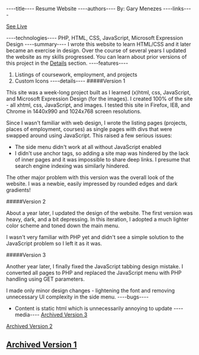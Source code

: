 ----title----
Resume Website
----authors----
By: Gary Menezes
----links----
<a href="$$demo_url$$Resume_Website/v3" class="btn btn-large btn-success"><i class="icon-eye-open"></i><p>See Live</p></a>
----technologies----
PHP, HTML, CSS, JavaScript, Microsoft Expression Design
----summary----
I wrote this website to learn HTML/CSS and it later became an exercise in design. Over the course of several years I updated the website as my skills progressed. You can learn about prior versions of this project in the [Details](#details) section.
----features----
1. Listings of coursework, employment, and projects
2. Custom Icons
----details----
#####Version 1

This site was a week-long project built as I learned (x)html, css, JavaScript, and Microsoft Expression Design (for the images). I created 100% of the site - all xhtml, css, JavaScript, and images.
I tested this site in Firefox, IE8, and Chrome in 1440x990 and 1024x768 screen resolutions.

Since I wasn't familiar with web design, I wrote the listing pages (projects, places of employment, courses) as single pages with divs that were swapped around using JavaScript. This raised a few serious issues:

* The side menu didn't work at all without JavaScript enabled
* I didn't use anchor tags, so adding a site map was hindered by the lack of inner pages and it was impossible to share deep links. I presume that search engine indexing was similarly hindered.

The other major problem with this version was the overall look of the website. I was a newbie, easily impressed by rounded edges and dark gradients!

#####Version 2

About a year later, I updated the design of the website. The first version was heavy, dark, and a bit depressing. In this iteration, I adopted a much lighter color scheme and toned down the main menu.

I wasn't very familiar with PHP yet and didn't see a simple solution to the JavaScript problem so I left it as it was.

#####Version 3

Another year later, I finally fixed the JavaScript tabbing design mistake. I converted all pages to PHP and replaced the JavaScript menu with PHP handling using GET parameters.

I made only minor design changes - lightening the font and removing unnecessary UI complexity in the side menu.
----bugs----
* Content is static html which is unnecessarily annoying to update
----media----
[Archived Version 3]($$demo_url$$Resume_Website/v3)

[Archived Version 2]($$demo_url$$Resume_Website/v2)

[Archived Version 1]($$demo_url$$Resume_Website/v1)
--------